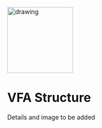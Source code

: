 [<img src="./img/vfa_logo.PNG" alt="drawing" width="150"/>](<a href="https://www.volumetricformat.org/" target="_blank">)
# VFA Structure 

Details and image to be added
